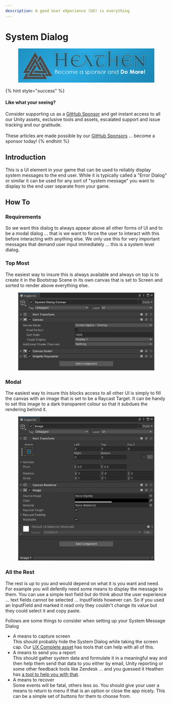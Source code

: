 ```yaml
---
description: A good User eXperience (UX) is everything
---
```


# System Dialog

<figure><img src="../../../../.gitbook/assets/512x128 Sponsor Banner.png" alt="Become a sponsor and Do More"><figcaption></figcaption></figure>

{% hint style="success" %}
#### Like what your seeing?

Consider supporting us as a [GitHub Sponsor](../../../../) and get instant access to all our Unity assets, exclusive tools and assets, escalated support and issue tracking and our gratitude.\
\
These articles are made possible by our [GitHub Sponsors](https://github.com/sponsors/heathen-engineering) ... become a sponsor today!
{% endhint %}

## Introduction

This is a UI element in your game that can be used to reliably display system messages to the end user. While it is typically called a "Error Dialog" or similar it can be used for any sort of "system message" you want to display to the end user separate from your game.

## How To

### Requirements

So we want this dialog to always appear above all other forms of UI and to be a modal dialog ... that is we want to force the user to interact with this before interacting with anything else. We only use this for very important messages that demand user input immediately ... this is a system level dialog.

### Top Most

The easiest way to insure this is always available and always on top is to create it in the Bootstrap Scene in its own canvas that is set to Screen and sorted to render above everything else.

<figure><img src="../../../../.gitbook/assets/image (98) (1).png" alt=""><figcaption></figcaption></figure>

### Modal

The easiest way to insure this blocks access to all other UI is simply to fill the canvas with an image that is set to be a Raycast Target. It can be handy to set this image to a dark transparent colour so that it subdues the rendering behind it.

<figure><img src="../../../../.gitbook/assets/image (151).png" alt=""><figcaption></figcaption></figure>

### All the Rest

The rest is up to you and would depend on what it is you want and need. For example you will defently need some means to display the message to them. You can use a simple text field but do think about the user experience ... text fields cannot be selected ... InputFields however can. So if you used an InputField and marked it read only they couldn't change its value but they could select it and copy paste.

Follows are some things to consider when setting up your System Message Dialog

* A means to capture screen\
  This should probably hide the System Dialog while taking the screen cap. Our [UX Complete asset](../../../../assets/ux/api/screenshot.md) has tools that can help with all of this.
* A means to send you a report\
  This should gather system data and formulate it in a meaningful way and then help them send that data to you either by email, Unity reporting or some other feedback tools like Zendesk ... and you guessed it Heathen has [a tool to help you with that](../../../../assets/ux/learning/core-concepts/feedback-tools.md).
* A means to recover\
  Some events will be fatal, others less so. You should give your user a means to return to menu if that is an option or close the app nicely. This can be a simple set of buttons for them to choose from.

